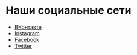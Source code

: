 <!DOCTYPE html>
<html lang="ru">
<head>
    <meta charset="UTF-8">
    <meta name="viewport" content="width=device-width, initial-scale=1.0">
</head>
<body>
    <h1>Наши социальные сети</h1>
    <ul>
        <li><a href="https://vk.com/ваш_профиль">ВКонтакте</a></li>
        <li><a href="https://instagram.com/ваш_профиль">Instagram</a></li>
        <li><a href="https://facebook.com/ваш_профиль">Facebook</a></li>
        <li><a href="https://twitter.com/ваш_профиль">Twitter</a></li>
    </ul>
</body>
</html>
